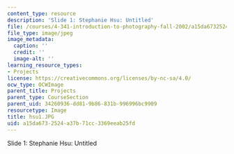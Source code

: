 ```yaml
---
content_type: resource
description: 'Slide 1: Stephanie Hsu: Untitled'
file: /courses/4-341-introduction-to-photography-fall-2002/a15da6732524a37b71cc3369eeab25fd_hsu1.JPG
file_type: image/jpeg
image_metadata:
  caption: ''
  credit: ''
  image-alt: ''
learning_resource_types:
- Projects
license: https://creativecommons.org/licenses/by-nc-sa/4.0/
ocw_type: OCWImage
parent_title: Projects
parent_type: CourseSection
parent_uid: 34260936-dd81-9b86-831b-996996bc9909
resourcetype: Image
title: hsu1.JPG
uid: a15da673-2524-a37b-71cc-3369eeab25fd
---
```

Slide 1: Stephanie Hsu: Untitled